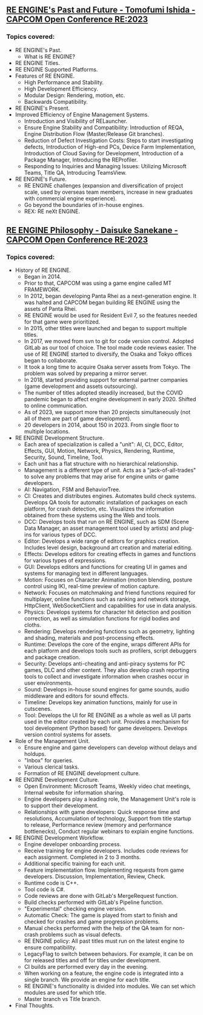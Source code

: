 ## [RE ENGINE's Past and Future - Tomofumi Ishida - CAPCOM Open Conference RE:2023](https://www.youtube.com/watch?v=ibv9319dIQA)
### Topics covered:
* RE ENGINE's Past.
  * What is RE ENGINE?
* RE ENGINE Titles.
* RE ENGINE Supported Platforms.
* Features of RE ENGINE.
  * High Performance and Stability.
  * High Development Efficiency.
  * Modular Design: Rendering, motion, etc.
  * Backwards Compatibility.
* RE ENGINE's Present.
* Improved Efficiency of Engine Management Systems.
  * Introduction and Visibility of RELauncher.
  * Ensure Engine Stability and Compatibility: Introduction of REQA, Engine Distribution Flow (Master/Release Git branches).
  * Reduction of Defect Investigation Costs: Steps to start investigating defects, Introduction of High-end PCs, Device Farm Implementation, Introduction of Cloud Saving for Development, Introduction of a Package Manager, Introducing the REProfiler.
  * Responding to Inquiries and Managing Issues: Utilizing Microsoft Teams, Title QA, Introducing TeamsView.
* RE ENGINE's Future.
  * RE ENGINE challenges (expansion and diversification of project scale, used by overseas team members, increase in new graduates with commercial engine experience).
  * Go beyond the boundaries of in-house engines.
  * REX: RE neXt ENGINE.

## [RE ENGINE Philosophy - Daisuke Sanekane - CAPCOM Open Conference RE:2023](https://www.youtube.com/watch?v=mqEMFJHUn3g)
### Topics covered:
* History of RE ENGINE.
  * Began in 2014. 
  * Prior to that, CAPCOM was using a game engine called MT FRAMEWORK.
  * In 2012, began developing Panta Rhei as a next-generation engine. It was halted and CAPCOM began building RE ENGINE using the assets of Panta Rhei.
  * RE ENGINE would be used for Resident Evil 7, so the features needed for that game were prioritized.
  * In 2015, other titles were launched and began to support multiple titles.
  * In 2017, we moved from svn to git for code version control. Adopted GitLab as our tool of choice. The tool made code reviews easier. The use of RE ENGINE started to diversify, the Osaka and Tokyo offices began to collaborate.
  * It took a long time to acquire Osaka server assets from Tokyo. The problem was solved by preparing a mirror server.
  * In 2018, started providing support for external partner companies (game development and assets outsourcing).
  * The number of titles adopted steadily increased, but the COVID pandemic began to affect engine development in early 2020. Shifted to online communication.
  * As of 2023, we support more than 20 projects simultaneously (not all of them are part of game development).
  * 20 developers in 2014, about 150 in 2023. From single floor to multiple locations.
* RE ENGINE Development Structure.
  * Each area of specialization is called a "unit": AI, CI, DCC, Editor, Effects, GUI, Motion, Network, Physics, Rendering, Runtime, Security, Sound, Timeline, Tool.
  * Each unit has a flat structure with no hierarchical relationship.
  * Management is a different type of unit. Acts as a "jack-of-all-trades" to solve any problems that may arise for engine units or game developers.
  * AI: Navigation, FSM and BehaviorTree.
  * CI: Creates and distributes engines. Automates build check systems. Develops QA tools for automatic installation of packages on each platform, for crash detection, etc. Visualizes the information obtained from these systems using the Web and tools.
  * DCC: Develops tools that run on RE ENGINE, such as SDM (Scene Data Manager, an asset management tool used by artists) and plug-ins for various types of DCC.
  * Editor: Develops a wide range of editors for graphics creation. Includes level design, background art creation and material editing.
  * Effects: Develops editors for creating effects in games and functions for various types of expressions.
  * GUI: Develops editors and functions for creating UI in games and systems for managing text in different languages.
  * Motion: Focuses on Character Animation (motion blending, posture control using IK), real-time preview of motion capture.
  * Network: Focuses on matchmaking and friend functions required for multiplayer, online functions such as ranking and network storage, HttpClient, WebSocketClient and capabilities for use in data analysis.
  * Physics: Develops systems for character hit detection and position correction, as well as simulation functions for rigid bodies and cloths.
  * Rendering: Develops rendering functions such as geometry, lighting and shading, materials and post-processing effects.
  * Runtime: Develops the core of the engine, wraps different APIs for each platform and develops tools such as profilers, script debuggers and package creation.
  * Security: Develops anti-cheating and anti-piracy systems for PC games, DLC and other content. They also develop crash reporting tools to collect and investigate information when crashes occur in user environments.
  * Sound: Develops in-house sound engines for game sounds, audio middleware and editors for sound effects.
  * Timeline: Develops key animation functions, mainly for use in cutscenes.
  * Tool: Develops the UI for RE ENGINE as a whole as well as UI parts used in the editor created by each unit. Provides a mechanism for tool development (Python based) for game developers. Develops version control systems for assets.
* Role of the Management Unit.
  * Ensure engine and game developers can develop without delays and holdups.
  * "Inbox" for queries.
  * Various clerical tasks.
  * Formation of RE ENGINE development culture.
* RE ENGINE Development Culture.
  * Open Environment: Microsoft Teams, Weekly video chat meetings, Internal website for information sharing.
  * Engine developers play a leading role, the Management Unit's role is to support their development.
  * Relationships with game developers: Quick response time and resolutions, Accumulation of technology, Support from title startup to release, Performance review (memory and performance bottlenecks), Conduct regular webinars to explain engine functions.
* RE ENGINE Development Workflow.
  * Engine developer onboarding process.
  * Receive training for engine developers. Includes code reviews for each assignment. Completed in 2 to 3 months.
  * Additional specific training for each unit.
  * Feature implementation flow. Implementing requests from game developers. Discussion, Implementation, Review, Check.
  * Runtime code is C++.
  * Tool code is C#.
  * Code reviews are done with GitLab's MergeRequest function.
  * Build checks performed with GitLab's Pipeline function.
  * "Experimental" checking engine version.
  * Automatic Check: The game is played from start to finish and checked for crashes and game progression problems.
  * Manual checks performed with the help of the QA team for non-crash problems such as visual defects.
  * RE ENGINE policy: All past titles must run on the latest engine to ensure compatibility.
  * LegacyFlag to switch between behaviors. For example, it can be on for released titles and off for titles under development.
  * CI builds are performed every day in the evening.
  * When working on a feature, the engine code is integrated into a single branch. We provide an engine for each title.
  * RE ENGINE's functionality is divided into modules. We can set which modules are used for which title.
  * Master branch vs Title branch.
* Final Thoughts.

